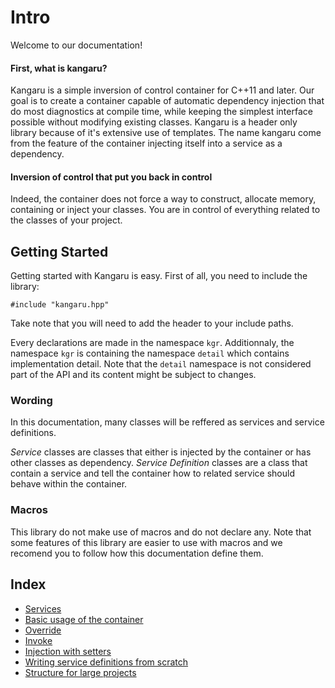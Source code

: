Intro
=====

Welcome to our documentation!

#### First, what is kangaru?

Kangaru is a simple inversion of control container for C++11 and later. Our goal is to create a container capable of automatic dependency injection that do most diagnostics at compile time, while keeping the simplest interface possible without modifying existing classes. Kangaru is a header only library because of it's extensive use of templates. The name kangaru come from the feature of the container injecting itself into a service as a dependency.

#### Inversion of control that put you back in control

Indeed, the container does not force a way to construct, allocate memory, containing or inject your classes. You are in control of everything related to the classes of your project.

Getting Started
---------------

Getting started with Kangaru is easy. First of all, you need to include the library:

    #include "kangaru.hpp"

Take note that you will need to add the header to your include paths.

Every declarations are made in the namespace `kgr`. Additionnaly, the namespace `kgr` is containing the namespace `detail` which contains implementation detail.
Note that the `detail` namespace is not considered part of the API and its content might be subject to changes.

### Wording

In this documentation, many classes will be reffered as services and service definitions.

_Service_ classes are classes that either is injected by the container or has other classes as dependency.
_Service Definition_ classes are a class that contain a service and tell the container how to related service should behave within the container.

### Macros

This library do not make use of macros and do not declare any.
Note that some features of this library are easier to use with macros and we recomend you to follow how this documentation define them.

Index
-----
 * [Services](section1_service.md)
 * [Basic usage of the container](section2_container.md)
 * [Override](section3_override.md)
 * [Invoke](section4_invoke.md)
 * [Injection with setters](section5_setters.md)
 * [Writing service definitions from scratch](section6_definition.md)
 * [Structure for large projects]()
